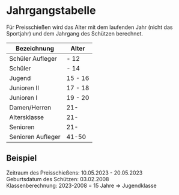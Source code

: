 # Jahrgangstabelle

Für Preisschießen wird das Alter mit dem laufenden Jahr (nicht das Sportjahr) und dem Jahrgang des Schützen berechnet.

| Bezeichnung       | Alter |
|-------------------|-------|
| Schüler Aufleger | - 12  |
| Schüler          | - 14  |
| Jugend            | 15 - 16 |
| Junioren II       | 17 - 18 |
| Junioren I        | 19 - 20 |
| Damen/Herren      | 21-   |
| Altersklasse      | 21-   |
| Senioren          | 21-   |
| Senioren Aufleger | 41-50 |

## Beispiel
Zeitraum des Preisschießens: 10.05.2023 - 20.05.2023<br/>
Geburtsdatum des Schützen: 03.02.2008<br/>
Klassenberechnung: 2023-2008 = 15 Jahre => Jugendklasse